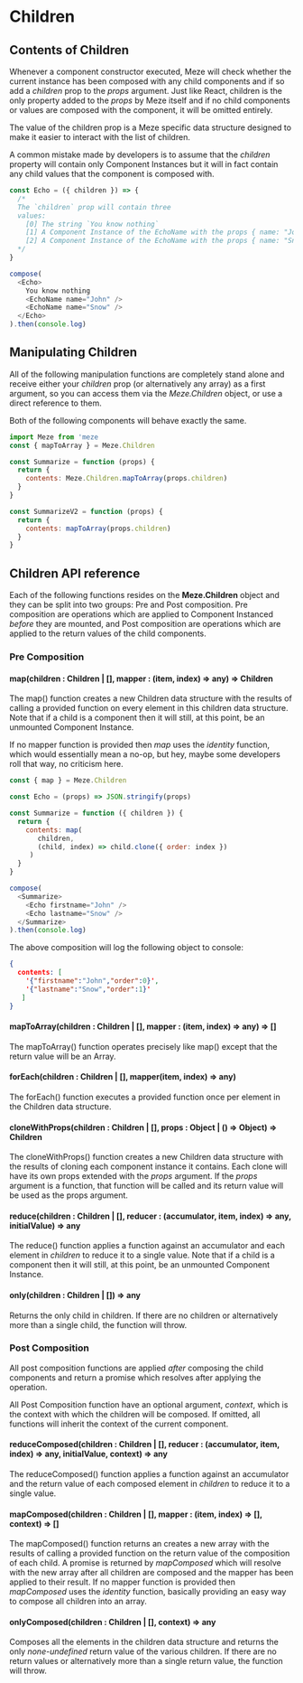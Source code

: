 # Children
## Contents of Children
Whenever a component constructor executed, Meze will check whether the current instance has been composed with any child components and if so add a *children* prop to the *props* argument.
Just like React, children is the only property added to the *props* by Meze itself and if no child components or values are composed with the component, it will be omitted entirely.

The value of the children prop is a Meze specific data structure designed to make it easier to interact with the list of children.

A common mistake made by developers is to assume that the *children* property will contain only Component Instances but it will in fact contain any child values that the component is composed with.
```js
const Echo = ({ children }) => {
  /*
  The `children` prop will contain three
  values:
    [0] The string `You know nothing`
    [1] A Component Instance of the EchoName with the props { name: "John"}
    [2] A Component Instance of the EchoName with the props { name: "Snow"}
  */
}

compose(
  <Echo>
    You know nothing
    <EchoName name="John" />
    <EchoName name="Snow" />
  </Echo>
).then(console.log)
```

## Manipulating Children
All of the following manipulation functions are completely stand alone and receive either your *children* prop (or alternatively any array) as a first argument, so you can access them via the *Meze.Children* object, or use a direct reference to them.

Both of the following components will behave exactly the same.
```js
import Meze from 'meze
const { mapToArray } = Meze.Children

const Summarize = function (props) {
  return {
    contents: Meze.Children.mapToArray(props.children)
  }
}

const SummarizeV2 = function (props) {
  return {
    contents: mapToArray(props.children)
  }
}
```

## Children API reference

Each of the following functions resides on the **Meze.Children** object and they can be split into two groups: Pre and Post composition.
Pre composition are operations which are applied to Component Instanced *before* they are mounted, and Post composition are operations which are applied to the return values of the child components.

### Pre Composition

#### map(children : Children | [], mapper : (item, index) => any) => Children
The map() function creates a new Children data structure with the results of calling a provided function on every element in this children data structure.
Note that if a child is a component then it will still, at this point, be an unmounted Component Instance.

If no mapper function is provided then *map* uses the *identity* function, which would essentially mean a no-op, but hey, maybe some developers roll that way, no criticism here.

```js
const { map } = Meze.Children

const Echo = (props) => JSON.stringify(props)

const Summarize = function ({ children }) {
  return {
    contents: map(
       children,
       (child, index) => child.clone({ order: index })
     )
  }
}

compose(
  <Summarize>
    <Echo firstname="John" />
    <Echo lastname="Snow" />
  </Summarize>  
).then(console.log)
```

The above composition will log the following object to console:
```json
{ 
  contents: [
    '{"firstname":"John","order":0}',
    '{"lastname":"Snow","order":1}'
   ]
}
```


#### mapToArray(children : Children | [], mapper : (item, index) => any) => []
The mapToArray() function operates precisely like map() except that the return value will be an Array.

#### forEach(children : Children | [], mapper(item, index) => any)
The forEach() function executes a provided function once per element in the Children data structure.

#### cloneWithProps(children : Children | [], props : Object | () => Object) => Children
The cloneWithProps() function creates a new Children data structure with the results of cloning each component instance it contains.
Each clone will have its own props extended with the *props* argument.
If the *props* argument is a function, that function will be called and its return value will be used as the props argument.

#### reduce(children : Children | [], reducer : (accumulator, item, index) => any, initialValue) => any
The reduce() function applies a function against an accumulator and each element in *children* to reduce it to a single value.
Note that if a child is a component then it will still, at this point, be an unmounted Component Instance.
  
#### only(children : Children | []) => any
Returns the only child in children. If there are no children or alternatively more than a single child, the function will throw.

### Post Composition
All post composition functions are applied *after* composing the child components and return a promise which resolves after applying the operation.

All Post Composition function have an optional argument, *context*, which is the context with which the children will be composed.
If omitted, all functions will inherit the context of the current component. 

#### reduceComposed(children : Children | [], reducer : (accumulator, item, index) => any, initialValue, context) => any
The reduceComposed() function applies a function against an accumulator and the return value of each composed element in *children* to reduce it to a single value.

#### mapComposed(children : Children | [], mapper : (item, index) => [], context) => []
The mapComposed() function returns an creates a new array with the results of calling a provided function on the return value of the composition of each child.
A promise is returned by *mapComposed* which will resolve with the new array after all children are composed and the mapper has been applied to their result.
If no mapper function is provided then *mapComposed* uses the *identity* function, basically providing an easy way to compose all children into an array.

#### onlyComposed(children : Children | [], context) => any
Composes all the elements in the children data structure and returns the only *none-undefined* return value of the various children. If there are no return values or alternatively more than a single return value, the function will throw.

